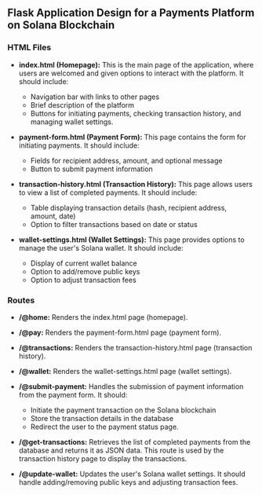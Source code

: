 ## Flask Application Design for a Payments Platform on Solana Blockchain

### HTML Files

- **index.html (Homepage):** This is the main page of the application, where users are welcomed and given options to interact with the platform. It should include:
  - Navigation bar with links to other pages
  - Brief description of the platform
  - Buttons for initiating payments, checking transaction history, and managing wallet settings.

- **payment-form.html (Payment Form):** This page contains the form for initiating payments. It should include:
  - Fields for recipient address, amount, and optional message
  - Button to submit payment information

- **transaction-history.html (Transaction History):** This page allows users to view a list of completed payments. It should include:
  - Table displaying transaction details (hash, recipient address, amount, date)
  - Option to filter transactions based on date or status

- **wallet-settings.html (Wallet Settings):** This page provides options to manage the user's Solana wallet. It should include:
  - Display of current wallet balance
  - Option to add/remove public keys
  - Option to adjust transaction fees

### Routes

- **/@home:** Renders the index.html page (homepage).

- **/@pay:** Renders the payment-form.html page (payment form).

- **/@transactions:** Renders the transaction-history.html page (transaction history).

- **/@wallet:** Renders the wallet-settings.html page (wallet settings).

- **/@submit-payment:** Handles the submission of payment information from the payment form. It should:
  - Initiate the payment transaction on the Solana blockchain
  - Store the transaction details in the database
  - Redirect the user to the payment status page.

- **/@get-transactions:** Retrieves the list of completed payments from the database and returns it as JSON data. This route is used by the transaction history page to display the transactions.

- **/@update-wallet:** Updates the user's Solana wallet settings. It should handle adding/removing public keys and adjusting transaction fees.